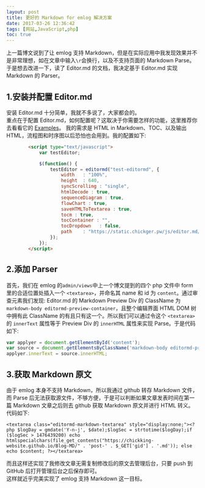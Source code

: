 ```yaml
---
layout: post
title: 更好的 Markdown for emlog 解决方案
date: 2017-03-26 12:36:42
tags: [网站,JavaScript,php]
toc: true
---
```


上一篇博文说到了让 emlog 支持 Markdown，但是在实际应用中我发现效果并不是非常理想，如在文章中输入`\r`会换行，以及不支持页面的 Markdown Parse。于是想去改进一下，读了 Editor.md 的文档，我决定基于 Editor.md 实现 Markdown 的 Parser。

## 1.安装并配置 Editor.md
安装 Editor.md 十分简单，我就不多说了，大家都会的。  
重点在于配置 Editor.md，如何配置呢？这取决于你需要怎样的功能，这里推荐你去看看它的 [Examples](https://pandao.github.io/editor.md/examples/index.html)。
我的需求是 HTML in Markdown、TOC、以及输出 HTML，流程图和时序图以后恐怕也会用到。我的配置如下:
~~~ html
        <script type="text/javascript">
			var testEditor;

            $(function() {
                testEditor = editormd("test-editormd", {
                    width   : "100%",
                    height  : 640,
                    syncScrolling : "single",
                    htmlDecode : true,
                    sequenceDiagram : true,
                    flowChart : true,
                    saveHTMLToTextarea : true,
					tocm : true,
                    tocContainer : "",
                    tocDropdown   : false,
                    path    : "https://static.chickger.pw/js/editor.md/lib/"
                });
            });
        </script>
~~~ 
## 2.添加 Parser
首先，我们在 emlog 的`admin/views`中上一个博文提到的四个 php 文件中 form 里的合适位置处插入一个 `<textarea>`，并命名其 name 和 id 为 `content`。通过审查元素我们发现: Editor.md 的 Markdown Preview Div 的 ClassName 为 `markdown-body editormd-preview-container`，且整个编辑界面 HTML DOM 树中拥有此 ClassName 的有且只有这一个。所以我们可以通过令这个 `<textarea>` 的 `innerText` 属性等于 Preview Div 的 `innerHTML` 属性来实现 Parse。于是代码如下:
~~~ javascript
var applyer = document.getElementById('content');
var source = document.getElementsByClassName('markdown-body editormd-preview-container')[0];
applyer.innerText = source.innerHTML;
~~~ 
## 3.获取 Markdown 原文
由于 emlog 本身不支持 Markdown，所以我通过 github 转存 Markdown 文件，而 Parse 后无法获取源文件，不够方便，于是可以判断如果文章发表时间在第一篇 Markdown 文章之后则去 github 获取 Markdown 原文并进行 HTML 转义。代码如下:
~~~ 
<textarea class="editormd-markdown-textarea" style="display:none;"><?php $logDay = gmdate('Y-n-j', $date);$logSec = strtotime($logDay);if ($logSec > 1476439200) echo htmlspecialchars(file_get_contents("https://chickking-website.github.io/Blog-MD/" . 'post-' . $_GET['gid'] . '.md')); else echo $content; ?></textarea>
~~~ 
而且这样还实现了我修改文章无需复制修改后的原文去管理后台，只要 push 到 GitHub 后打开管理后台之后保存即可。  
这样就近乎完美实现了 emlog 支持 Markdown 这一目标。